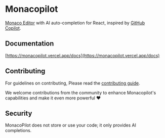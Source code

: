 # Monacopilot

[Monaco Editor](https://microsoft.github.io/monaco-editor/) with AI auto-completion for React, inspired by [GitHub Copilot](https://github.com/features/copilot/).

## Documentation

[https://monacopilot.vercel.app/docs](https://monacopilot.vercel.app/docs)

## Contributing

For guidelines on contributing, Please read the [contributing guide](https://github.com/arshad-yaseen/monacopilot/blob/main/CONTRIBUTING.md).

We welcome contributions from the community to enhance Monacopilot's capabilities and make it even more powerful ❤️

## Security

MonacoPilot does not store or use your code; it only provides AI completions.
